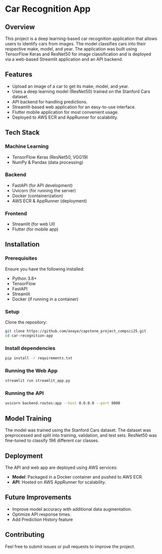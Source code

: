 # Car Recognition App

## Overview
This project is a deep learning-based car recognition application that allows users to identify cars from images. The model classifies cars into their respective make, model, and year. The application was built using TensorFlow Keras and ResNet50 for image classification and is deployed via a web-based Streamlit application and an API backend.

## Features
- Upload an image of a car to get its make, model, and year.
- Uses a deep learning model (ResNet50) trained on the Stanford Cars dataset.
- API backend for handling predictions.
- Streamlit-based web application for an easy-to-use interface.
- Flutter mobile application for most convenient usage.
- Deployed to AWS ECR and AppRunner for scalability.

## Tech Stack
### **Machine Learning**
- TensorFlow Keras (ResNet50, VGG19)
- NumPy & Pandas (data processing)

### **Backend**
- FastAPI (for API development)
- Uvicorn (for running the server)
- Docker (containerization)
- AWS ECR & AppRunner (deployment)

### **Frontend**
- Streamlit (for web UI)
- Flutter (for mobile app)

## Installation

### **Prerequisites**
Ensure you have the following installed:
- Python 3.8+
- TensorFlow
- FastAPI
- Streamlit
- Docker (if running in a container)

### **Setup**
Clone the repository:
```sh
git clone https://github.com/aoaye/capstone_project_compsci25.git
cd car-recognition-app
```

### **Install dependencies**
```sh
pip install -r requirements.txt
```

### **Running the Web App**
```sh
streamlit run streamlit_app.py
```

### **Running the API**
```sh
uvicorn backend.routes:app --host 0.0.0.0 --port 8000
```

## Model Training
The model was trained using the Stanford Cars dataset. The dataset was preprocessed and split into training, validation, and test sets. ResNet50 was fine-tuned to classify 196 different car classes.

## Deployment
The API and web app are deployed using AWS services:
- **Model**: Packaged in a Docker container and pushed to AWS ECR.
- **API**: Hosted on AWS AppRunner for scalability.

## Future Improvements
- Improve model accuracy with additional data augmentation.
- Optimize API response times.
- Add Prediction History feature

## Contributing
Feel free to submit issues or pull requests to improve the project.

